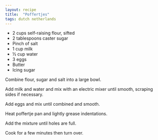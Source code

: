 ```yaml
---
layout: recipe
title:  "Poffertjes"
tags: dutch netherlands
---
```

* 2 cups self-raising flour, sifted
* 2 tablespoons caster sugar
* Pinch of salt
* 1 cup milk
* ½ cup water
* 3 eggs
* Butter
* Icing sugar

Combine flour, sugar and salt into a large bowl.

Add milk and water and mix with an electric mixer until smooth, scraping sides if necessary.

Add eggs and mix until combined and smooth.

Heat poffertje pan and lightly grease indentations.

Add the mixture until holes are full.

Cook for a few minutes then turn over.

